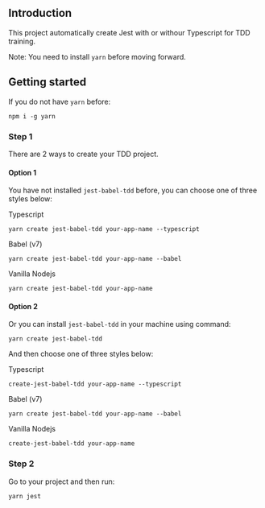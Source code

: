 ## Introduction

This project automatically create Jest with or withour Typescript for TDD training.

Note: You need to install `yarn` before moving forward.

## Getting started

If you do not have `yarn` before:

`
npm i -g yarn
`

### **Step 1**

There are 2 ways to create your TDD project.



#### Option 1

You have not installed `jest-babel-tdd` before, you can choose one of three styles below:

Typescript

`
yarn create jest-babel-tdd your-app-name --typescript
`

Babel (v7)

`
yarn create jest-babel-tdd your-app-name --babel
`

Vanilla Nodejs

`
yarn create jest-babel-tdd your-app-name
`

#### Option 2

Or you can install `jest-babel-tdd` in your machine using command:

`
yarn create jest-babel-tdd
`

And then choose one of three styles below:

Typescript

`
create-jest-babel-tdd your-app-name --typescript
`

Babel (v7)

`
yarn create jest-babel-tdd your-app-name --babel
`

Vanilla Nodejs

`
create-jest-babel-tdd your-app-name
`

### **Step 2**
Go to your project and then run:

`
yarn jest
`